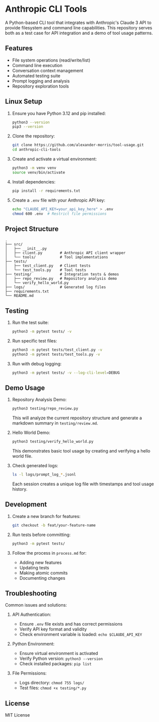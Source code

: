# Anthropic CLI Tools

A Python-based CLI tool that integrates with Anthropic's Claude 3 API to provide filesystem and command line capabilities. This repository serves both as a test case for API integration and a demo of tool usage patterns.

## Features

- File system operations (read/write/list)
- Command line execution
- Conversation context management
- Automated testing suite
- Prompt logging and analysis
- Repository exploration tools

## Linux Setup

1. Ensure you have Python 3.12 and pip installed:
   ```bash
   python3 --version
   pip3 --version
   ```

2. Clone the repository:
   ```bash
   git clone https://github.com/alexander-morris/tool-usage.git
   cd anthropic-cli-tools
   ```

3. Create and activate a virtual environment:
   ```bash
   python3 -m venv venv
   source venv/bin/activate
   ```

4. Install dependencies:
   ```bash
   pip install -r requirements.txt
   ```

5. Create a `.env` file with your Anthropic API key:
   ```bash
   echo "CLAUDE_API_KEY=your_api_key_here" > .env
   chmod 600 .env  # Restrict file permissions
   ```

## Project Structure

```
.
├── src/
│   ├── __init__.py
│   ├── client.py        # Anthropic API client wrapper
│   └── tools/           # Tool implementations
├── tests/
│   ├── test_client.py   # Client tests
│   └── test_tools.py    # Tool tests
├── testing/             # Integration tests & demos
│   ├── repo_review.py   # Repository analysis demo
│   └── verify_hello_world.py
├── logs/                # Generated log files
├── requirements.txt
└── README.md
```

## Testing

1. Run the test suite:
   ```bash
   python3 -m pytest tests/ -v
   ```

2. Run specific test files:
   ```bash
   python3 -m pytest tests/test_client.py -v
   python3 -m pytest tests/test_tools.py -v
   ```

3. Run with debug logging:
   ```bash
   python3 -m pytest tests/ -v --log-cli-level=DEBUG
   ```

## Demo Usage

1. Repository Analysis Demo:
   ```bash
   python3 testing/repo_review.py
   ```
   This will analyze the current repository structure and generate a markdown summary in `testing/review.md`.

2. Hello World Demo:
   ```bash
   python3 testing/verify_hello_world.py
   ```
   This demonstrates basic tool usage by creating and verifying a hello world file.

3. Check generated logs:
   ```bash
   ls -l logs/prompt_log_*.jsonl
   ```
   Each session creates a unique log file with timestamps and tool usage history.

## Development

1. Create a new branch for features:
   ```bash
   git checkout -b feat/your-feature-name
   ```

2. Run tests before committing:
   ```bash
   python3 -m pytest tests/
   ```

3. Follow the process in `process.md` for:
   - Adding new features
   - Updating tests
   - Making atomic commits
   - Documenting changes

## Troubleshooting

Common issues and solutions:

1. API Authentication:
   - Ensure `.env` file exists and has correct permissions
   - Verify API key format and validity
   - Check environment variable is loaded: `echo $CLAUDE_API_KEY`

2. Python Environment:
   - Ensure virtual environment is activated
   - Verify Python version: `python3 --version`
   - Check installed packages: `pip list`

3. File Permissions:
   - Logs directory: `chmod 755 logs/`
   - Test files: `chmod +x testing/*.py`

## License

MIT License 